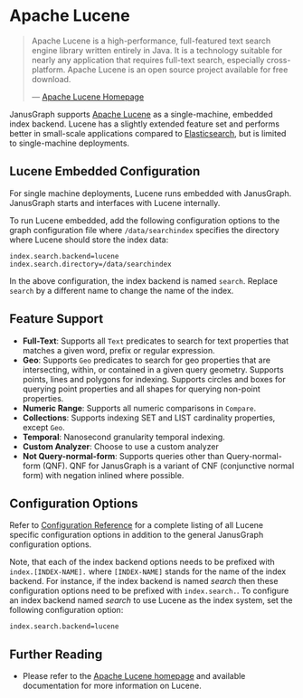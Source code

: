# Apache Lucene


> Apache Lucene is a high-performance, full-featured text search engine
> library written entirely in Java. It is a technology suitable for
> nearly any application that requires full-text search, especially
> cross-platform. Apache Lucene is an open source project available for
> free download.
>
> —  [Apache Lucene Homepage](https://lucene.apache.org/)

JanusGraph supports [Apache Lucene](https://lucene.apache.org/) as a
single-machine, embedded index backend. Lucene has a slightly extended
feature set and performs better in small-scale applications compared to
[Elasticsearch](elasticsearch.md), but is limited to single-machine
deployments.

## Lucene Embedded Configuration

For single machine deployments, Lucene runs embedded with JanusGraph.
JanusGraph starts and interfaces with Lucene internally.

To run Lucene embedded, add the following configuration options to the
graph configuration file where `/data/searchindex` specifies the
directory where Lucene should store the index data:

```properties
index.search.backend=lucene
index.search.directory=/data/searchindex
```

In the above configuration, the index backend is named `search`. Replace
`search` by a different name to change the name of the index.

## Feature Support

-   **Full-Text**: Supports all `Text` predicates to search for text
    properties that matches a given word, prefix or regular expression.
-   **Geo**: Supports `Geo` predicates to search for geo properties that
    are intersecting, within, or contained in a given query geometry.
    Supports points, lines and polygons for indexing. Supports circles
    and boxes for querying point properties and all shapes for querying
    non-point properties.
-   **Numeric Range**: Supports all numeric comparisons in `Compare`.
-   **Collections**: Supports indexing SET and LIST cardinality properties, except `Geo`.
-   **Temporal**: Nanosecond granularity temporal indexing.
-   **Custom Analyzer**: Choose to use a custom analyzer
-   **Not Query-normal-form**: Supports queries other than Query-normal-form (QNF). 
    QNF for JanusGraph is a variant of CNF (conjunctive normal form) with negation inlined where possible.

## Configuration Options


Refer to [Configuration Reference](../configs/configuration-reference.md) for a complete listing of all Lucene
specific configuration options in addition to the general JanusGraph
configuration options.

Note, that each of the index backend options needs to be prefixed with
`index.[INDEX-NAME].` where `[INDEX-NAME]` stands for the name of the
index backend. For instance, if the index backend is named *search* then
these configuration options need to be prefixed with `index.search.`. To
configure an index backend named *search* to use Lucene as the index
system, set the following configuration option:

```properties
index.search.backend=lucene
```

## Further Reading

-   Please refer to the [Apache Lucene
    homepage](https://lucene.apache.org/) and available documentation for
    more information on Lucene.
